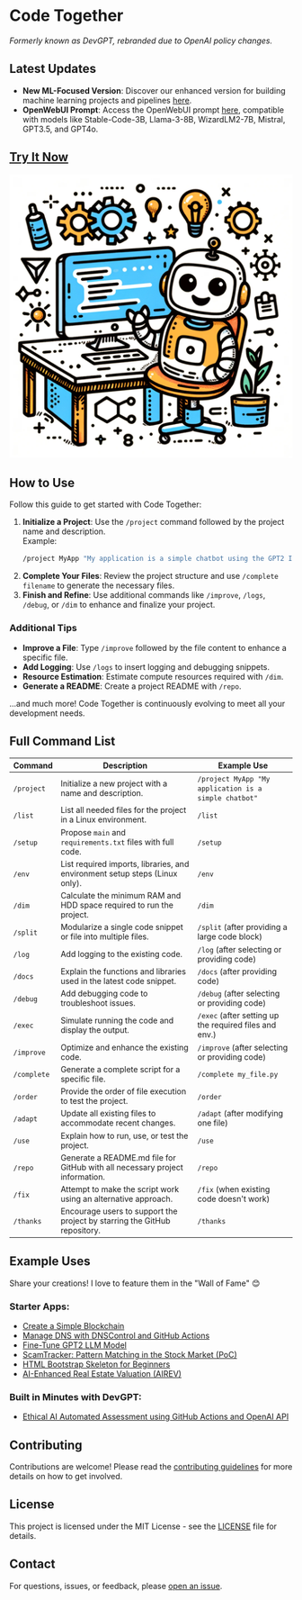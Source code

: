 # Code Together

*Formerly known as DevGPT, rebranded due to OpenAI policy changes.*

## Latest Updates

- **New ML-Focused Version**: Discover our enhanced version for building machine learning projects and pipelines [here](https://chatgpt.com/g/g-vNaToz870-code-togheter-ml).
- **OpenWebUI Prompt**: Access the OpenWebUI prompt [here](https://openwebui.com/p/fabspace/devgpt), compatible with models like Stable-Code-3B, Llama-3-8B, WizardLM2-7B, Mistral, GPT3.5, and GPT4o.

## [Try It Now](https://chat.openai.com/g/g-eN7HtAqXW-devgpt)

![DevGPT](https://github.com/fabriziosalmi/DevGPT/blob/main/DevGPT.png?raw=true)

## How to Use

Follow this guide to get started with Code Together:

1. **Initialize a Project**: Use the `/project` command followed by the project name and description.  
   Example:  
   ```bash
   /project MyApp "My application is a simple chatbot using the GPT2 Italian model"
   ```
2. **Complete Your Files**: Review the project structure and use `/complete filename` to generate the necessary files.
3. **Finish and Refine**: Use additional commands like `/improve`, `/logs`, `/debug`, or `/dim` to enhance and finalize your project.

### Additional Tips

- **Improve a File**: Type `/improve` followed by the file content to enhance a specific file.
- **Add Logging**: Use `/logs` to insert logging and debugging snippets.
- **Resource Estimation**: Estimate compute resources required with `/dim`.
- **Generate a README**: Create a project README with `/repo`.

...and much more! Code Together is continuously evolving to meet all your development needs.

## Full Command List

| Command     | Description                                                                                               | Example Use                                                    |
|-------------|-----------------------------------------------------------------------------------------------------------|-----------------------------------------------------------------|
| `/project`  | Initialize a new project with a name and description.                                                      | `/project MyApp "My application is a simple chatbot"`            |
| `/list`     | List all needed files for the project in a Linux environment.                                              | `/list`                                                       |
| `/setup`    | Propose `main` and `requirements.txt` files with full code.                                                | `/setup`                                                      |
| `/env`      | List required imports, libraries, and environment setup steps (Linux only).                                | `/env`                                                       |
| `/dim`      | Calculate the minimum RAM and HDD space required to run the project.                                       | `/dim`                                                       |
| `/split`    | Modularize a single code snippet or file into multiple files.                                              | `/split` (after providing a large code block)               |
| `/log`      | Add logging to the existing code.                                                                          | `/log` (after selecting or providing code)                    |
| `/docs`     | Explain the functions and libraries used in the latest code snippet.                                       | `/docs` (after providing code)                               |
| `/debug`    | Add debugging code to troubleshoot issues.                                                                 | `/debug` (after selecting or providing code)                    |
| `/exec`     | Simulate running the code and display the output.                                                          | `/exec` (after setting up the required files and env.) |
| `/improve`  | Optimize and enhance the existing code.                                                                    | `/improve` (after selecting or providing code)                    |
| `/complete` | Generate a complete script for a specific file.                                                            | `/complete my_file.py`                                           |
| `/order`    | Provide the order of file execution to test the project.                                                   | `/order`                                                      |
| `/adapt`    | Update all existing files to accommodate recent changes.                                                   | `/adapt` (after modifying one file)                           |
| `/use`      | Explain how to run, use, or test the project.                                                              | `/use`                                                       |
| `/repo`     | Generate a README.md file for GitHub with all necessary project information.                               | `/repo`                                                       |
| `/fix`      | Attempt to make the script work using an alternative approach.                                             | `/fix` (when existing code doesn't work)                       |
| `/thanks`   | Encourage users to support the project by starring the GitHub repository.                                  | `/thanks`                                                      |

## Example Uses

Share your creations! I love to feature them in the "Wall of Fame" 😊

### Starter Apps:

- [Create a Simple Blockchain](https://chat.openai.com/share/f6f1a789-0a1e-4648-90c9-88ba36e40389)
- [Manage DNS with DNSControl and GitHub Actions](https://chat.openai.com/share/3ccd6a94-6ca6-4ee9-b76c-db48cfca2646)
- [Fine-Tune GPT2 LLM Model](https://chat.openai.com/share/f3c41438-47be-49ed-9800-d7c78d90f75d)
- [ScamTracker: Pattern Matching in the Stock Market (PoC)](https://chat.openai.com/share/eb8e3a42-b8c5-4abe-9ab5-b5f83904de60)
- [HTML Bootstrap Skeleton for Beginners](https://chat.openai.com/share/e927387f-75a6-4501-b204-4647e317851b)
- [AI-Enhanced Real Estate Valuation (AIREV)](https://chat.openai.com/share/1bcf9abc-ccf9-4543-aa57-09548921f338)

### Built in Minutes with DevGPT:

- [Ethical AI Automated Assessment using GitHub Actions and OpenAI API](https://github.com/fabriziosalmi/EthicalAI/tree/main)

## Contributing

Contributions are welcome! Please read the [contributing guidelines](CONTRIBUTING.md) for more details on how to get involved.

## License

This project is licensed under the MIT License - see the [LICENSE](LICENSE) file for details.

## Contact

For questions, issues, or feedback, please [open an issue](https://github.com/fabriziosalmi/DevGPT/issues).
